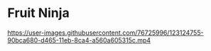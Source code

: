 # Fruit Ninja



https://user-images.githubusercontent.com/76725996/123124755-90bca680-d465-11eb-8ca4-a560a605315c.mp4

